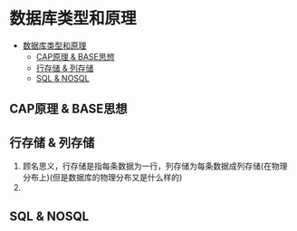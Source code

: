 # 数据库类型和原理
<!-- TOC -->

- [数据库类型和原理](#数据库类型和原理)
    - [CAP原理 & BASE思想](#cap原理--base思想)
    - [行存储 & 列存储](#行存储--列存储)
    - [SQL & NOSQL](#sql--nosql)

<!-- /TOC -->

## CAP原理 & BASE思想

## 行存储 & 列存储

1. 顾名思义，行存储是指每条数据为一行，列存储为每条数据成列存储(在物理分布上)(但是数据库的物理分布又是什么样的)
2.  


## SQL & NOSQL
